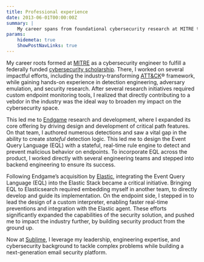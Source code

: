 ```yaml
---
title: Professional experience
date: 2013-06-01T00:00:00Z
summary: |
    My career spans from foundational cybersecurity research at MITRE to product development at Endgame and Elastic, and now to shaping the future of email security at Sublime.
params:
    hidemeta: true
    ShowPostNavLinks: true
---
```


My career roots formed at [MITRE](mitre) as a cybersecurity engineer to fulfill a federally funded [cybersecurity scholarship](https://sfs.opm.gov/). There, I worked on several impactful efforts, including the industry-transforming [ATT&CK](https://attack.mitre.org)&reg; framework, while gaining hands-on experience in detection engineering, adversary emulation, and security research. After several research initiatives required custom endpoint monitoring tools, I realized that directly contributing to a vebdor in the industry was the ideal way to broaden my impact on the cybersecurity space.

This led me to [Endgame](endgame) research and development, where I expanded its core offering by driving design and development of critical path features. On that team, I authored numerous detections and saw a vital gap in the ability to create _stateful_ detection logic. This led me to design the Event Query Language (EQL) with a stateful, real-time rule engine to detect and prevent malicious behavior on endpoints. To incorporate EQL across the product, I worked directly with several engineering teams and stepped into backend engineering to ensure its success.

Following Endgame’s acquisition by [Elastic](elastic), integrating the Event Query Language (EQL) into the Elastic Stack became a critical initiative. Bringing EQL to Elasticsearch required embedding myself in another team, to directly develop and guide its implementation. On the endpoint side, I stepped in to lead the design of a custom interpreter, enabling faster real-time preventions and integration with the Elastic agent. These efforts significantly expanded the capabilities of the security solution, and pushed me to impact the industry further, by building security product from the ground up.

Now at [Sublime](sublime), I leverage my leadership, engineering expertise, and cybersecurity background to tackle complex problems while building a next-generation email security platform.
